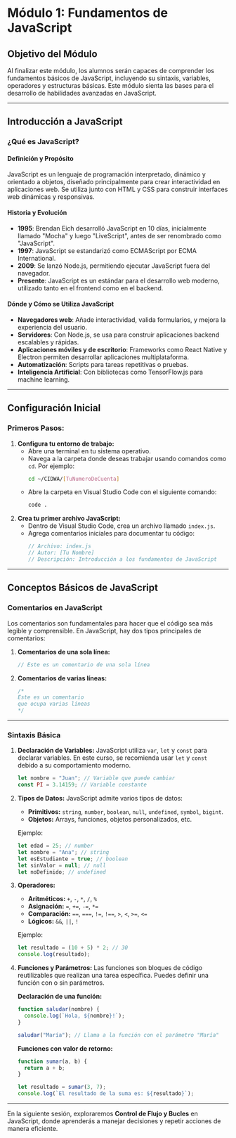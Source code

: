 # Módulo 1: Fundamentos de JavaScript

## Objetivo del Módulo

Al finalizar este módulo, los alumnos serán capaces de comprender los fundamentos básicos de JavaScript, incluyendo su sintaxis, variables, operadores y estructuras básicas. Este módulo sienta las bases para el desarrollo de habilidades avanzadas en JavaScript.

---

## Introducción a JavaScript

### ¿Qué es JavaScript?

#### Definición y Propósito

JavaScript es un lenguaje de programación interpretado, dinámico y orientado a objetos, diseñado principalmente para crear interactividad en aplicaciones web. Se utiliza junto con HTML y CSS para construir interfaces web dinámicas y responsivas.

#### Historia y Evolución

- **1995**: Brendan Eich desarrolló JavaScript en 10 días, inicialmente llamado "Mocha" y luego "LiveScript", antes de ser renombrado como "JavaScript".
- **1997**: JavaScript se estandarizó como ECMAScript por ECMA International.
- **2009**: Se lanzó Node.js, permitiendo ejecutar JavaScript fuera del navegador.
- **Presente**: JavaScript es un estándar para el desarrollo web moderno, utilizado tanto en el frontend como en el backend.

#### Dónde y Cómo se Utiliza JavaScript

- **Navegadores web**: Añade interactividad, valida formularios, y mejora la experiencia del usuario.
- **Servidores**: Con Node.js, se usa para construir aplicaciones backend escalables y rápidas.
- **Aplicaciones móviles y de escritorio**: Frameworks como React Native y Electron permiten desarrollar aplicaciones multiplataforma.
- **Automatización**: Scripts para tareas repetitivas o pruebas.
- **Inteligencia Artificial**: Con bibliotecas como TensorFlow.js para machine learning.

---

## Configuración Inicial

### Primeros Pasos:

1. **Configura tu entorno de trabajo:**
   - Abre una terminal en tu sistema operativo.
   - Navega a la carpeta donde deseas trabajar usando comandos como `cd`. Por ejemplo:
     ```bash
     cd ~/CIDWA/[TuNumeroDeCuenta]
     ```
   - Abre la carpeta en Visual Studio Code con el siguiente comando:
     ```bash
     code .
     ```
2. **Crea tu primer archivo JavaScript:**
   - Dentro de Visual Studio Code, crea un archivo llamado `index.js`.
   - Agrega comentarios iniciales para documentar tu código:
     ```javascript
     // Archivo: index.js
     // Autor: [Tu Nombre]
     // Descripción: Introducción a los fundamentos de JavaScript
     ```

---

## Conceptos Básicos de JavaScript

### Comentarios en JavaScript

Los comentarios son fundamentales para hacer que el código sea más legible y comprensible. En JavaScript, hay dos tipos principales de comentarios:

1. **Comentarios de una sola línea:**

   ```javascript
   // Este es un comentario de una sola línea
   ```

2. **Comentarios de varias líneas:**
   ```javascript
   /*
   Este es un comentario
   que ocupa varias líneas
   */
   ```

---

### Sintaxis Básica

1. **Declaración de Variables:**
   JavaScript utiliza `var`, `let` y `const` para declarar variables. En este curso, se recomienda usar `let` y `const` debido a su comportamiento moderno.

   ```javascript
   let nombre = "Juan"; // Variable que puede cambiar
   const PI = 3.14159; // Variable constante
   ```

2. **Tipos de Datos:**
   JavaScript admite varios tipos de datos:

   - **Primitivos:** `string`, `number`, `boolean`, `null`, `undefined`, `symbol`, `bigint`.
   - **Objetos:** Arrays, funciones, objetos personalizados, etc.

   Ejemplo:

   ```javascript
   let edad = 25; // number
   let nombre = "Ana"; // string
   let esEstudiante = true; // boolean
   let sinValor = null; // null
   let noDefinido; // undefined
   ```

3. **Operadores:**

   - **Aritméticos:** `+`, `-`, `*`, `/`, `%`
   - **Asignación:** `=`, `+=`, `-=`, `*=`
   - **Comparación:** `==`, `===`, `!=`, `!==`, `>`, `<`, `>=`, `<=`
   - **Lógicos:** `&&`, `||`, `!`

   Ejemplo:

   ```javascript
   let resultado = (10 + 5) * 2; // 30
   console.log(resultado);
   ```

4. **Funciones y Parámetros:**
   Las funciones son bloques de código reutilizables que realizan una tarea específica. Puedes definir una función con o sin parámetros.

   **Declaración de una función:**

   ```javascript
   function saludar(nombre) {
     console.log(`Hola, ${nombre}!`);
   }

   saludar("María"); // Llama a la función con el parámetro "María"
   ```

   **Funciones con valor de retorno:**

   ```javascript
   function sumar(a, b) {
     return a + b;
   }

   let resultado = sumar(3, 7);
   console.log(`El resultado de la suma es: ${resultado}`);
   ```

---

En la siguiente sesión, exploraremos **Control de Flujo y Bucles** en JavaScript, donde aprenderás a manejar decisiones y repetir acciones de manera eficiente.
